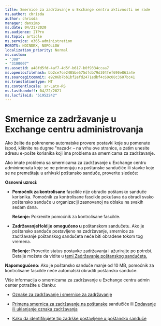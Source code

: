 ```yaml
---
title: Smernice za zadržavanje u Exchange centru aktivnosti ne rade
ms.author: chrisda
author: chrisda
manager: dansimp
ms.date: 04/21/2020
ms.audience: ITPro
ms.topic: article
ms.service: o365-administration
ROBOTS: NOINDEX, NOFOLLOW
localization_priority: Normal
ms.custom:
- "308"
- "3100007"
ms.assetid: a48fd5fd-4af7-4d5f-b617-b0f9334ccaa7
ms.openlocfilehash: bb2ce7ce2405be575dfdb79d304fef690e863a4e
ms.sourcegitcommit: e9206b7bb1bf2efd2471edbf4c60c00c3607bc41
ms.translationtype: MT
ms.contentlocale: sr-Latn-RS
ms.lasthandoff: 04/22/2021
ms.locfileid: "51952242"
---
```

# <a name="retention-policies-in-exchange-admin-center"></a>Smernice za zadržavanje u Exchange centru administrovanja

Ako želite da pokrenemo automatske provere postavki koje su pomenute ispod, kliknite na dugme "nazad< – na vrhu ove stranice, a zatim unesite adresu e-pošte korisnika koji ima problema sa smernicama za zadržavanje.

Ako imate problema sa smernicama za zadržavanje u Exchange centru adminimenata koje se ne primenjuju na poštanske sandučiće ili stavke koje se ne premeštaju u arhivski poštansko sanduče, proverite sledeće:

**Osnovni uzroci:**

- **Pomoćnik za kontrolisane** fascikle nije obradio poštansko sanduče korisnika. Pomoćnik za kontrolisane fascikle pokušava da obradi svako poštansko sanduče u organizaciji zasnovanoj na oblaku na svakih sedam dana.

  **Rešenje:** Pokrenite pomoćnik za kontrolisane fascikle.

- **ZadržavanjeHold je** **omogućeno u** poštanskom sandučetu. Ako je poštansko sanduče postavljeno na zadržavanje, smernice za zadržavanje poštanskog sandučeta neće biti obrađene tokom tog vremena.

  **Rešenje:** Proverite status postavke zadržavanja i ažurirajte po potrebi. Detalje možete da vidite u [temi Zadržavanje poštanskog sandučeta.](https://docs.microsoft.com/exchange/security-and-compliance/messaging-records-management/mailbox-retention-hold)
 
**Napomogućeno:** Ako je poštansko sanduče manje od 10 MB, pomoćnik za kontrolisane fascikle neće automatski obraditi poštansko sanduče.
 
Više informacija o smernicama za zadržavanje u Exchange centru admin center potražite u članku:

- [Oznake za zadržavanje i smernice za zadržavanje](https://docs.microsoft.com/exchange/security-and-compliance/messaging-records-management/retention-tags-and-policies)

- [Primena smernica za zadržavanje na poštanske](https://docs.microsoft.com/exchange/security-and-compliance/messaging-records-management/apply-retention-policy) sandučiće ili [Dodavanje ili uklanjanje oznaka zadržavanja](https://docs.microsoft.com/exchange/security-and-compliance/messaging-records-management/add-or-remove-retention-tags)

- [Kako da identifikujete tip zadrške postavljene u poštansko sanduče](https://docs.microsoft.com/microsoft-365/compliance/identify-a-hold-on-an-exchange-online-mailbox)
